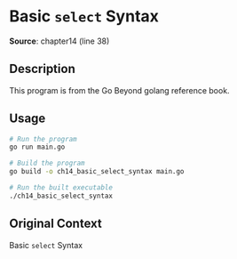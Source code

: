 # Basic `select` Syntax

**Source**: chapter14 (line 38)

## Description

This program is from the Go Beyond golang reference book.

## Usage

```bash
# Run the program
go run main.go

# Build the program
go build -o ch14_basic_select_syntax main.go

# Run the built executable
./ch14_basic_select_syntax
```

## Original Context

Basic `select` Syntax
